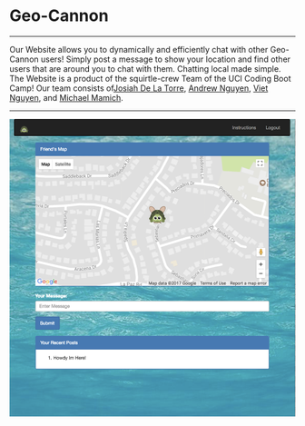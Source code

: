 # Geo-Cannon
___
Our Website allows you to dynamically and efficiently chat with other Geo-Cannon users! Simply post a message to show your location and find other users that are around you to chat with them. Chatting local made simple. The Website is a product of the squirtle-crew Team of the UCI Coding Boot Camp! Our team consists of[Josiah De La Torre](https://github.com/jodelat), [Andrew Nguyen](https://github.com/andrewnguyen14), [Viet Nguyen](https://github.com/BuiltbyViet), and [Michael Mamich](https://github.com/MMMamich).

___

![Geo-Cannon-Picture](public/images/GeoMap.png)
